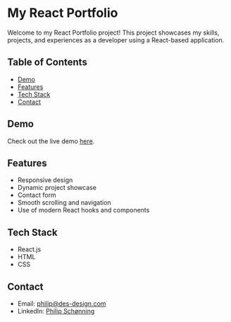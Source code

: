 # My React Portfolio

Welcome to my React Portfolio project! This project showcases my skills, projects, and experiences as a developer using a React-based application.

## Table of Contents
- [Demo](#demo)
- [Features](#features)
- [Tech Stack](#tech-stack)
- [Contact](#contact)

## Demo

Check out the live demo [here](https://codewithphilip.com/).

## Features
- Responsive design
- Dynamic project showcase
- Contact form
- Smooth scrolling and navigation
- Use of modern React hooks and components

## Tech Stack
- React.js
- HTML
- CSS

## Contact
- Email: [philip@des-design.com](mailto:philip@des-design.com)
- LinkedIn: [Philip Schønning](https://www.linkedin.com/in/philip-sch%C3%B8nning-0970041b7/)
